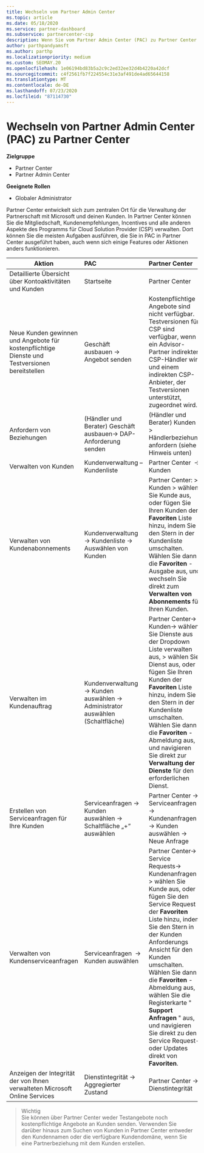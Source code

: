 ```yaml
---
title: Wechseln vom Partner Admin Center
ms.topic: article
ms.date: 05/18/2020
ms.service: partner-dashboard
ms.subservice: partnercenter-csp
description: Wenn Sie vom Partner Admin Center (PAC) zu Partner Center wechseln, erfahren Sie, wie Sie die CSP-Programmmitgliedschaft, Kundenreferenzen, Anreize und vieles mehr verwalten.
author: parthpandyamsft
ms.author: parthp
ms.localizationpriority: medium
ms.custom: SEOMAY.20
ms.openlocfilehash: 1e06194bd83b5a2c9c2ed32ee32d4b4220a42dcf
ms.sourcegitcommit: c4f2561fb7f224554c31e3af491de4ad65644158
ms.translationtype: MT
ms.contentlocale: de-DE
ms.lasthandoff: 07/23/2020
ms.locfileid: "87114730"
---
```

# <a name="moving-from-partner-admin-center-pac-to-the-partner-center"></a>Wechseln von Partner Admin Center (PAC) zu Partner Center

**Zielgruppe**
- Partner Center
- Partner Admin Center

**Geeignete Rollen**
- Globaler Administrator

Partner Center entwickelt sich zum zentralen Ort für die Verwaltung der Partnerschaft mit Microsoft und deinen Kunden. In Partner Center können Sie die Mitgliedschaft, Kundenempfehlungen, Incentives und alle anderen Aspekte des Programms für Cloud Solution Provider (CSP) verwalten. Dort können Sie die meisten Aufgaben ausführen, die Sie in PAC in Partner Center ausgeführt haben, auch wenn sich einige Features oder Aktionen anders funktionieren.


|**Aktion**   |**PAC**   |**Partner Center**   |
|--------------|:--------------|:---------------|
|Detaillierte Übersicht über Kontoaktivitäten und Kunden|Startseite|Partner Center|
|Neue Kunden gewinnen und Angebote für kostenpflichtige Dienste und Testversionen bereitstellen|Geschäft ausbauen -> Angebot senden|Kostenpflichtige Angebote sind nicht verfügbar. Testversionen für CSP sind verfügbar, wenn ein Advisor-Partner indirekter CSP-Händler wird und einem indirekten CSP-Anbieter, der Testversionen unterstützt, zugeordnet wird. |
|Anfordern von Beziehungen|(Händler und Berater) Geschäft ausbauen-> DAP-Anforderung senden|(Händler und Berater) Kunden -> Händlerbeziehung anfordern (siehe Hinweis unten)|
|Verwalten von Kunden|Kundenverwaltung – Kundenliste|Partner Center  -> Kunden|
|Verwalten von Kundenabonnements|Kundenverwaltung -> Kundenliste -> Auswählen von Kunden|Partner Center: > Kunden > wählen Sie Kunde aus, oder fügen Sie Ihren Kunden der **Favoriten** Liste hinzu, indem Sie den Stern in der Kundenliste umschalten. Wählen Sie dann die **Favoriten** -Ausgabe aus, und wechseln Sie direkt zum **Verwalten von Abonnements** für Ihren Kunden.|
|Verwalten im Kundenauftrag|Kundenverwaltung -> Kunden auswählen -> Administrator auswählen (Schaltfläche)|Partner Center-> Kunden-> wählen Sie Dienste aus der Dropdown Liste verwalten aus, > wählen Sie Dienst aus, oder fügen Sie Ihren Kunden der **Favoriten** Liste hinzu, indem Sie den Stern in der Kundenliste umschalten. Wählen Sie dann die **Favoriten** -Abmeldung aus, und navigieren Sie direkt zur **Verwaltung der Dienste** für den erforderlichen Dienst.|
|Erstellen von Serviceanfragen für Ihre Kunden|Serviceanfragen -> Kunden auswählen -> Schaltfläche „+“ auswählen | Partner Center -> Serviceanfragen -> Kundenanfragen -> Kunden auswählen -> Neue Anfrage|
|Verwalten von Kundenserviceanfragen| Serviceanfragen  -> Kunden auswählen|Partner Center-> Service Requests-> Kundenanfragen > wählen Sie Kunde aus, oder fügen Sie den Service Request der **Favoriten** Liste hinzu, indem Sie den Stern in der Kunden Anforderungs Ansicht für den Kunden umschalten. Wählen Sie dann die **Favoriten** -Abmeldung aus, wählen Sie die Registerkarte " **Support Anfragen** " aus, und navigieren Sie direkt zu den Service Request-oder Updates direkt von **Favoriten**.|
|Anzeigen der Integrität der von Ihnen verwalteten Microsoft Online Services|Dienstintegrität -> Aggregierter Zustand|Partner Center -> Dienstintegrität|

>Wichtig<br>
Sie können über Partner Center weder Testangebote noch kostenpflichtige Angebote an Kunden senden. Verwenden Sie darüber hinaus zum Suchen von Kunden in Partner Center entweder den Kundennamen oder die verfügbare Kundendomäne, wenn Sie eine Partnerbeziehung mit dem Kunden erstellen.

